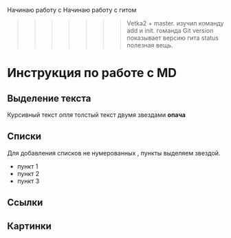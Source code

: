 Начинаю работу с 
Начинаю работу с гитом
>>>>>>> Vetka2 + master.
изучил команду add и init.
гоманда Git version показывает версию гита 
status полезная вещь.
# Инструкция по работе с MD
## Выделение текста
Курсивный текст *опля* 
толстый текст двумя звездами **опача**
## Списки
Для добавления списков не нумерованных , пункты выделяем звездой.
* пункт 1
* пункт 2
* пункт 3

## Ссылки
## Картинки
